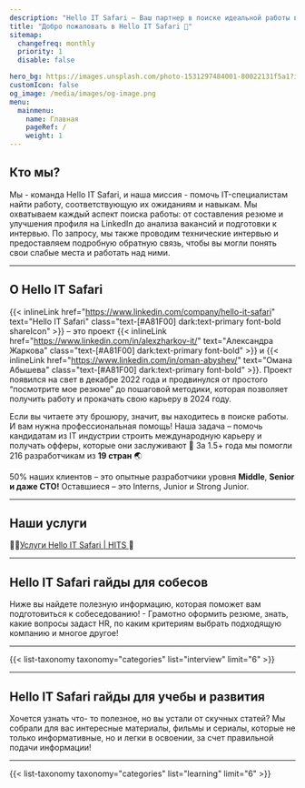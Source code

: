 ```yaml
---
description: "Hello IT Safari — Ваш партнер в поиске идеальной работы в IT. Мы, HITS (Hello IT Safari), специализируемся на рекрутинге и карьерной поддержке IT-специалистов в Бишкеке, Кыргызстане и за его пределами. Наша миссия — помочь вам найти работу, соответствующую вашим ожиданиям и навыкам. Мы предоставляем комплексные услуги: от составления резюме и улучшения профиля на LinkedIn до анализа вакансий и подготовки к интервью. Мы также проводим технические интервью и предоставляем детализированную обратную связь для выявления слабых мест и их устранения. Узнайте больше о нас и читайте отзывы на тему аутсорсинга и рекрутинга на сайте Hello IT Safari."
title: "Добро пожаловать в Hello IT Safari 🦖"
sitemap:
  changefreq: monthly
  priority: 1
  disable: false

hero_bg: https://images.unsplash.com/photo-1531297484001-80022131f5a1?ixlib=rb-4.0.3&q=85&fm=jpg&crop=entropy&cs=srgb&w=1224
customIcon: false
og_image: /media/images/og-image.png
menu:
  mainmenu:
    name: Главная
    pageRef: /
    weight: 1
---
```


## Кто мы?

Мы - команда Hello IT Safari, и наша миссия - помочь IT-специалистам найти работу, соответствующую их ожиданиям и навыкам. Мы охватываем каждый аспект поиска работы: от составления резюме и улучшения профиля на LinkedIn до анализа вакансий и подготовки к интервью. По запросу, мы также проводим технические интервью и предоставляем подробную обратную связь, чтобы вы могли понять свои слабые места и работать над ними.

---

## О Hello IT Safari

{{< inlineLink
href="https://www.linkedin.com/company/hello-it-safari"
text="Hello IT Safari"
class="text-[#A81F00] dark:text-primary font-bold shareIcon" >}} – это проект {{< inlineLink
href="https://www.linkedin.com/in/alexzharkov-it/"
text="Александра Жаркова"
class="text-[#A81F00] dark:text-primary font-bold" >}} и {{< inlineLink
href="https://www.linkedin.com/in/oman-abyshev/"
text="Омана Абышева"
class="text-[#A81F00] dark:text-primary font-bold" >}}. Проект появился на свет в декабре 2022 года и продвинулся от простого “посмотрите мое резюме” до пошаговой методики, которая позволяет получить работу и прокачать свою карьеру в 2024 году.

Если вы читаете эту брошюру, значит, вы находитесь в поиске работы. И вам нужна профессиональная помощь! Наша задача – помочь кандидатам из IT индустрии строить международную карьеру и получать офферы, которые они заслуживают 🤝 За 1.5+ года мы помогли 216 разработчикам из **19 стран** 🌏

50% наших клиентов – это опытные разработчики уровня **Middle**, **Senior и даже CTO!** Оставшиеся – это Interns, Junior и Strong Junior.

---

## Наши услуги

👨‍💻[Услуги Hello IT Safari | HITS ](/service)🦖

---

<div class="md:flex md:gap-9">

<div>

## Hello IT Safari гайды для собесов

Ниже вы найдете полезную информацию, которая поможет вам подготовиться к собеседованию! - Грамотно оформить резюме, знать, какие вопросы задаст HR, по каким критериям выбрать подходящую компанию и многое другое!

<div class="opacity-0 md:opacity-100" >

---

</div >

{{< list-taxonomy taxonomy="categories" list="interview" limit="6" >}}

</div>

---

<div>

## Hello IT Safari гайды для учебы и развития

Хочется узнать что- то полезное, но вы устали от скучных статей? Мы собрали для вас интересные материалы, фильмы и сериалы, которые не только информативные, но и легки в освоении, за счет правильной подачи информации!

<div class="opacity-0 md:opacity-100" >

---

</div >

{{< list-taxonomy taxonomy="categories" list="learning" limit="6" >}}

</div>

</div>
